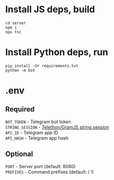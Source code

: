 # Install JS deps, build

```
cd server
npm i
npx tsc
```

# Install Python deps, run

```
pip install -Ur requirements.txt
python -m bot
```

# .env

## Required

`BOT_TOKEN` - Telegram bot token  
`STRING_SESSION` - [Telethon/GramJS string session](https://rojserbest.github.io/bssg)  
`API_ID` - Telegram app ID  
`API_HASH` - Telegram app hash

## Optional

`PORT` - Server port (default: 8080)  
`PREFIXES` - Command prefixes (default: / !)
